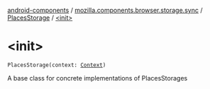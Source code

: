 [android-components](../../index.md) / [mozilla.components.browser.storage.sync](../index.md) / [PlacesStorage](index.md) / [&lt;init&gt;](./-init-.md)

# &lt;init&gt;

`PlacesStorage(context: `[`Context`](https://developer.android.com/reference/android/content/Context.html)`)`

A base class for concrete implementations of PlacesStorages

